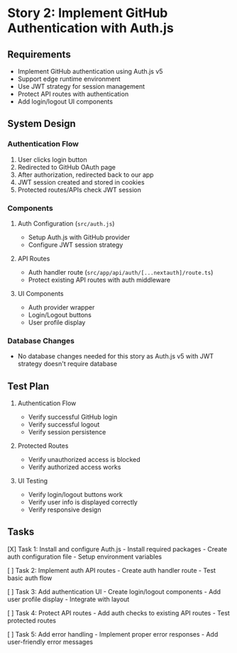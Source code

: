 # Story 2: Implement GitHub Authentication with Auth.js

## Requirements
- Implement GitHub authentication using Auth.js v5
- Support edge runtime environment
- Use JWT strategy for session management
- Protect API routes with authentication
- Add login/logout UI components

## System Design

### Authentication Flow
1. User clicks login button
2. Redirected to GitHub OAuth page
3. After authorization, redirected back to our app
4. JWT session created and stored in cookies
5. Protected routes/APIs check JWT session

### Components
1. Auth Configuration (`src/auth.js`)
   - Setup Auth.js with GitHub provider
   - Configure JWT session strategy

2. API Routes
   - Auth handler route (`src/app/api/auth/[...nextauth]/route.ts`)
   - Protect existing API routes with auth middleware

3. UI Components
   - Auth provider wrapper
   - Login/Logout buttons
   - User profile display

### Database Changes
- No database changes needed for this story as Auth.js v5 with JWT strategy doesn't require database

## Test Plan
1. Authentication Flow
   - Verify successful GitHub login
   - Verify successful logout
   - Verify session persistence

2. Protected Routes
   - Verify unauthorized access is blocked
   - Verify authorized access works

3. UI Testing
   - Verify login/logout buttons work
   - Verify user info is displayed correctly
   - Verify responsive design

## Tasks
[X] Task 1: Install and configure Auth.js
    - Install required packages
    - Create auth configuration file
    - Setup environment variables

[ ] Task 2: Implement auth API routes
    - Create auth handler route
    - Test basic auth flow

[ ] Task 3: Add authentication UI
    - Create login/logout components
    - Add user profile display
    - Integrate with layout

[ ] Task 4: Protect API routes
    - Add auth checks to existing API routes
    - Test protected routes

[ ] Task 5: Add error handling
    - Implement proper error responses
    - Add user-friendly error messages